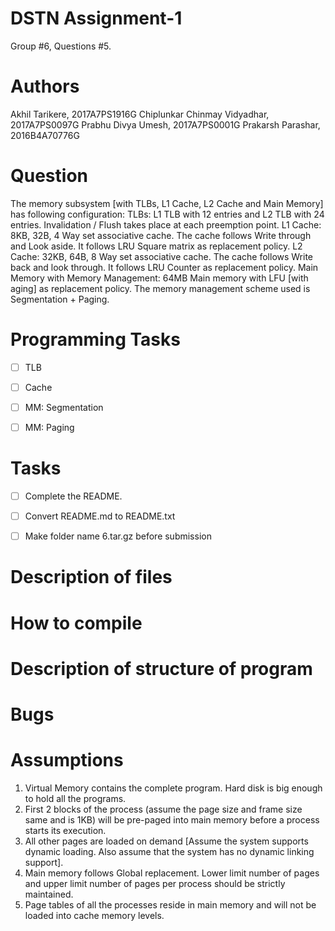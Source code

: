 # DSTN Assignment-1
Group #6, Questions #5.

# Authors
Akhil Tarikere, 2017A7PS1916G
Chiplunkar Chinmay Vidyadhar, 2017A7PS0097G
Prabhu Divya Umesh, 2017A7PS0001G
Prakarsh Parashar, 2016B4A70776G

# Question
The memory subsystem [with TLBs, L1 Cache, L2 Cache and Main Memory] has following configuration:
TLBs: L1 TLB with 12 entries and L2 TLB with 24 entries. Invalidation / Flush takes place at each preemption point.
L1 Cache: 8KB, 32B, 4 Way set associative cache. The cache follows Write through and Look aside. It follows LRU Square matrix as replacement policy.
L2 Cache: 32KB, 64B, 8 Way set associative cache. The cache follows Write back and look through. It follows LRU Counter as replacement policy.
Main Memory with Memory Management: 64MB Main memory with LFU [with aging] as replacement policy. The memory management scheme used is Segmentation + Paging.


# Programming Tasks
- [ ] TLB
- [ ] Cache
- [ ] MM: Segmentation
- [ ] MM: Paging


# Tasks
- [ ] Complete the README.
- [ ] Convert README.md to README.txt
- [ ] Make folder name 6.tar.gz before submission


# Description of files


# How to compile


# Description of structure of program


# Bugs


# Assumptions
1. Virtual Memory contains the complete program. Hard disk is big enough to hold all the programs.
2. First 2 blocks of the process (assume the page size and frame size same and is 1KB) will be pre-paged into main memory before a process starts its execution.
3. All other pages are loaded on demand [Assume the system supports dynamic loading. Also assume that the system has no dynamic linking support].
4. Main memory follows Global replacement. Lower limit number of pages and upper limit number of pages per process should be strictly maintained.
5. Page tables of all the processes reside in main memory and will not be loaded into cache memory levels.
